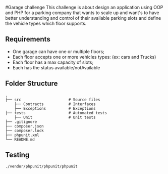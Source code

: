 #Garage challenge
This challenge is about design an application using OOP and PHP for a parking company that wants to
scale up and want's to have better understanding and control of their available parking slots
and define the vehicle types which floor supports.

## Requirements
- One garage can have one or multiple floors;
- Each floor accepts one or more vehicles types: (ex: cars and Trucks)
- Each floor has a max capacity of slots;
- Each has the status available/notAvailable

## Folder Structure
    .
    ├── src                     # Source files
        ├── Contracts           # Interfaces
        ├── Exceptions          # Exceptions
    ├── tests                   # Automated tests
        ├── Unit                # Unit tests
    ├── .gitignore
    ├── composer.json
    ├── composer.lock
    ├── phpunit.xml
    └── README.md

## Testing
```
./vendor/phpunit/phpunit/phpunit
```